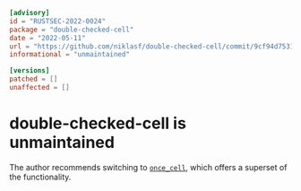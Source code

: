 ```toml
[advisory]
id = "RUSTSEC-2022-0024"
package = "double-checked-cell"
date = "2022-05-11"
url = "https://github.com/niklasf/double-checked-cell/commit/9cf94d75316ef441033ce4c80def7c1a8c7643fe"
informational = "unmaintained"

[versions]
patched = []
unaffected = []
```

# double-checked-cell is unmaintained

The author recommends switching to
[`once_cell`](https://crates.io/crates/once_cell), which offers a superset
of the functionality.
